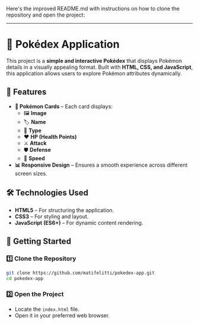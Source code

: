 Here's the improved README.md with instructions on how to clone the repository and open the project:  

---

# 🔴 Pokédex Application  

This project is a **simple and interactive Pokédex** that displays Pokémon details in a visually appealing format. Built with **HTML, CSS, and JavaScript**, this application allows users to explore Pokémon attributes dynamically.  

## 🚀 Features  

- **📌 Pokémon Cards** – Each card displays:  
  - 🖼️ **Image**  
  - 🏷️ **Name**  
  - 🌟 **Type**  
  - ❤️ **HP (Health Points)**  
  - ⚔️ **Attack**  
  - 🛡️ **Defense**  
  - 💨 **Speed**  
- **📊 Responsive Design** – Ensures a smooth experience across different screen sizes.  

## 🛠️ Technologies Used  

- **HTML5** – For structuring the application.  
- **CSS3** – For styling and layout.  
- **JavaScript (ES6+)** – For dynamic content rendering.  

## 📌 Getting Started  

### 1️⃣ Clone the Repository  
```sh
git clone https://github.com/matifelitti/pokedex-app.git  
cd pokedex-app  
```  

### 2️⃣ Open the Project  
- Locate the `index.html` file.  
- Open it in your preferred web browser.  
